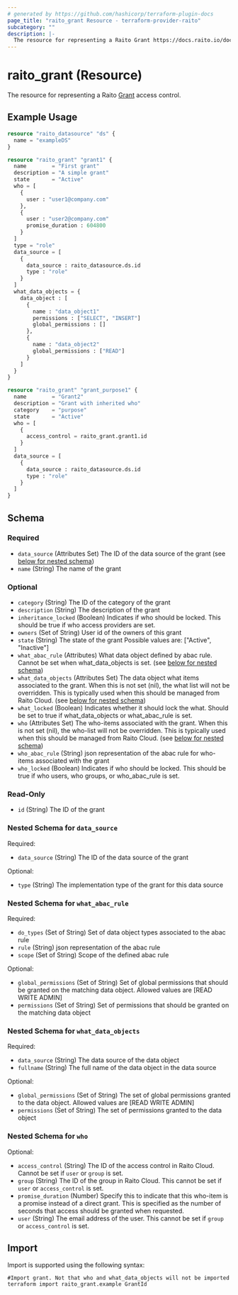 ```yaml
---
# generated by https://github.com/hashicorp/terraform-plugin-docs
page_title: "raito_grant Resource - terraform-provider-raito"
subcategory: ""
description: |-
  The resource for representing a Raito Grant https://docs.raito.io/docs/cloud/access_management/grants access control.
---
```


# raito_grant (Resource)

The resource for representing a Raito [Grant](https://docs.raito.io/docs/cloud/access_management/grants) access control.

## Example Usage

```terraform
resource "raito_datasource" "ds" {
  name = "exampleDS"
}

resource "raito_grant" "grant1" {
  name        = "First grant"
  description = "A simple grant"
  state       = "Active"
  who = [
    {
      user : "user1@company.com"
    },
    {
      user : "user2@company.com"
      promise_duration : 604800
    }
  ]
  type = "role"
  data_source = [
    {
      data_source : raito_datasource.ds.id
      type : "role"
    }
  ]
  what_data_objects = {
    data_object : [
      {
        name : "data_object1"
        permissions : ["SELECT", "INSERT"]
        global_permissions : []
      },
      {
        name : "data_object2"
        global_permissions : ["READ"]
      }
    ]
  }
}

resource "raito_grant" "grant_purpose1" {
  name        = "Grant2"
  description = "Grant with inherited who"
  category    = "purpose"
  state       = "Active"
  who = [
    {
      access_control = raito_grant.grant1.id
    }
  ]
  data_source = [
    {
      data_source : raito_datasource.ds.id
      type : "role"
    }
  ]
}
```

<!-- schema generated by tfplugindocs -->
## Schema

### Required

- `data_source` (Attributes Set) The ID of the data source of the grant (see [below for nested schema](#nestedatt--data_source))
- `name` (String) The name of the grant

### Optional

- `category` (String) The ID of the category of the grant
- `description` (String) The description of the grant
- `inheritance_locked` (Boolean) Indicates if who should be locked. This should be true if who access providers are set.
- `owners` (Set of String) User id of the owners of this grant
- `state` (String) The state of the grant Possible values are: ["Active", "Inactive"]
- `what_abac_rule` (Attributes) What data object defined by abac rule. Cannot be set when what_data_objects is set. (see [below for nested schema](#nestedatt--what_abac_rule))
- `what_data_objects` (Attributes Set) The data object what items associated to the grant. When this is not set (nil), the what list will not be overridden. This is typically used when this should be managed from Raito Cloud. (see [below for nested schema](#nestedatt--what_data_objects))
- `what_locked` (Boolean) Indicates whether it should lock the what. Should be set to true if what_data_objects or what_abac_rule is set.
- `who` (Attributes Set) The who-items associated with the grant. When this is not set (nil), the who-list will not be overridden. This is typically used when this should be managed from Raito Cloud. (see [below for nested schema](#nestedatt--who))
- `who_abac_rule` (String) json representation of the abac rule for who-items associated with the grant
- `who_locked` (Boolean) Indicates if who should be locked. This should be true if who users, who groups, or who_abac_rule is set.

### Read-Only

- `id` (String) The ID of the grant

<a id="nestedatt--data_source"></a>
### Nested Schema for `data_source`

Required:

- `data_source` (String) The ID of the data source of the grant

Optional:

- `type` (String) The implementation type of the grant for this data source


<a id="nestedatt--what_abac_rule"></a>
### Nested Schema for `what_abac_rule`

Required:

- `do_types` (Set of String) Set of data object types associated to the abac rule
- `rule` (String) json representation of the abac rule
- `scope` (Set of String) Scope of the defined abac rule

Optional:

- `global_permissions` (Set of String) Set of global permissions that should be granted on the matching data object. Allowed values are [READ WRITE ADMIN]
- `permissions` (Set of String) Set of permissions that should be granted on the matching data object


<a id="nestedatt--what_data_objects"></a>
### Nested Schema for `what_data_objects`

Required:

- `data_source` (String) The data source of the data object
- `fullname` (String) The full name of the data object in the data source

Optional:

- `global_permissions` (Set of String) The set of global permissions granted to the data object. Allowed values are [READ WRITE ADMIN]
- `permissions` (Set of String) The set of permissions granted to the data object


<a id="nestedatt--who"></a>
### Nested Schema for `who`

Optional:

- `access_control` (String) The ID of the access control in Raito Cloud. Cannot be set if `user` or `group` is set.
- `group` (String) The ID of the group in Raito Cloud. This cannot be set if `user` or `access_control` is set.
- `promise_duration` (Number) Specify this to indicate that this who-item is a promise instead of a direct grant. This is specified as the number of seconds that access should be granted when requested.
- `user` (String) The email address of the user. This cannot be set if `group` or `access_control` is set.

## Import

Import is supported using the following syntax:

```shell
#Import grant. Not that who and what_data_objects will not be imported
terraform import raito_grant.example GrantId
```
